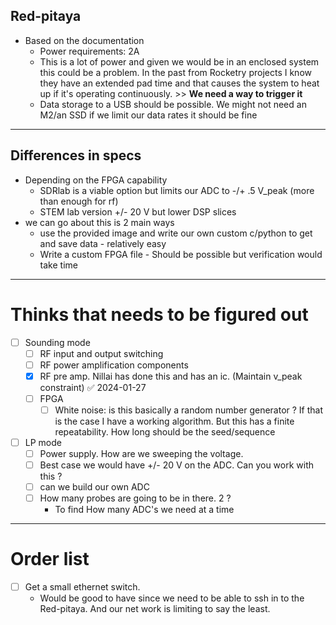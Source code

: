 
## Red-pitaya

- Based on the documentation
	- Power requirements: 2A
	- This is a lot of power and given we would be in an enclosed system this could be a problem. In the past from Rocketry projects I know they have an extended pad time and that causes the system to heat up if it's operating continuously. >> **We need a way to trigger it**
	- Data storage to a USB should be possible. We might not need an M2/an SSD if we limit our data rates it should be fine
	


---

## Differences in specs

- Depending on the FPGA capability 
	- SDRlab is a viable option but limits our ADC to -/+ .5 V_peak (more than enough for rf)
	- STEM lab version +/- 20 V but lower DSP slices 
- we can go about this is 2 main ways
	- use the provided image and write our own custom c/python to get and save data - relatively easy
	- Write a custom FPGA file - Should be possible but verification would take time 
--- 

# Thinks that needs to be figured out


- [ ] Sounding mode
	- [ ] RF input and output switching
	- [ ] RF power amplification components
	- [x] RF pre amp. Nillai has done this and has an ic. (Maintain v_peak constraint) ✅ 2024-01-27
	- [ ] FPGA
		- [ ] White noise: is this basically a random number generator ? If that is the case I have a working algorithm. But this has a finite repeatability. How long should be the seed/sequence
- [ ] LP mode
	- [ ] Power supply. How are we sweeping the voltage. 
	- [ ] Best case we would have +/- 20 V on the ADC. Can you work with this ?
	- [ ] can we build our own ADC
	- [ ] How many probes are going to be in there. 2 ? 
		- To find How many ADC's we need at a time 

---

# Order list

- [ ] Get a small ethernet switch. 
	- Would be good to have since we need to be able to ssh in to the Red-pitaya. And our net work is limiting to say the least.